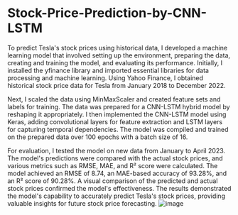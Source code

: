 # Stock-Price-Prediction-by-CNN-LSTM
To predict Tesla's stock prices using historical data, I developed a machine learning model that involved setting up the environment, preparing the data, creating and training the model, and evaluating its performance. Initially, I installed the yfinance library and imported essential libraries for data processing and machine learning. Using Yahoo Finance, I obtained historical stock price data for Tesla from January 2018 to December 2022.

Next, I scaled the data using MinMaxScaler and created feature sets and labels for training. The data was prepared for a CNN-LSTM hybrid model by reshaping it appropriately. I then implemented the CNN-LSTM model using Keras, adding convolutional layers for feature extraction and LSTM layers for capturing temporal dependencies. The model was compiled and trained on the prepared data over 100 epochs with a batch size of 16.

For evaluation, I tested the model on new data from January to April 2023. The model's predictions were compared with the actual stock prices, and various metrics such as RMSE, MAE, and R² score were calculated. The model achieved an RMSE of 8.74, an MAE-based accuracy of 93.28%, and an R² score of 90.28%. A visual comparison of the predicted and actual stock prices confirmed the model's effectiveness. The results demonstrated the model's capability to accurately predict Tesla's stock prices, providing valuable insights for future stock price forecasting.
![image](https://github.com/user-attachments/assets/daaf62e6-45ca-4a11-b611-c1ff3447872c)
